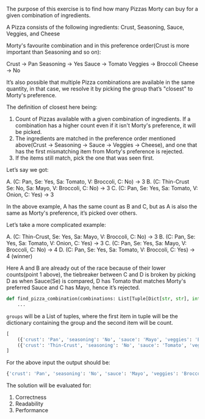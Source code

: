 The purpose of this exercise is to find how many Pizzas Morty can buy for a given combination of ingredients.

A Pizza consists of the following ingredients: Crust, Seasoning, Sauce, Veggies, and Cheese

Morty's favourite combination and in this preference order(Crust is more important than Seasoning and so on):

Crust → Pan
Seasoning → Yes
Sauce → Tomato
Veggies → Broccoli
Cheese → No

It’s also possible that multiple Pizza combinations are available in the same quantity, in that case, we resolve it by picking the group
that’s "closest" to Morty's preference.

The definition of closest here being:

1. Count of Pizzas available with a given combination of ingredients. If a combination has a higher count even if it isn't Morty's preference, it will be picked.
2. The ingredients are matched in the preference order mentioned above(Crust → Seasoning → Sauce → Veggies → Cheese),
   and one that has the first mismatching item from Morty's preference is rejected.
3. If the items still match, pick the one that was seen first.

Let’s say we got:

A. (C: Pan, Se: Yes, Sa: Tomato, V: Broccoli, C: No) → 3
B. (C: Thin-Crust Se: No, Sa: Mayo, V: Broccoli, C: No) → 3
C. (C: Pan, Se: Yes, Sa: Tomato, V: Onion, C: Yes) → 3

In the above example, A has the same count as B and C, but as A is also the same as Morty's preference, it’s picked over others.

Let’s take a more complicated example:

A. (C: Thin-Crust, Se: Yes, Sa: Mayo, V: Broccoli, C: No) → 3
B. (C: Pan, Se: Yes, Sa: Tomato, V: Onion, C: Yes) → 3
C. (C: Pan, Se: Yes, Sa: Mayo, V: Broccoli, C: No) → 4
D. (C: Pan, Se: Yes, Sa: Tomato, V: Broccoli, C: Yes) → 4 (winner)

Here A and B are already out of the race because of their lower counts(point 1 above),
the tiebreaker between C and D is broken by picking D as when Sauce(Se) is compared,
D has Tomato that matches Morty's preferred Sauce and C has Mayo, hence it’s rejected.

```python
def find_pizza_combination(combinations: List[Tuple[Dict[str, str], int]]) →Dict[str, str]:
    ...
```

`groups` will be a List of tuples, where the first item in tuple will be the dictionary containing the group and the second item will be count.

```python
[
    ({'crust': 'Pan', 'seasoning': 'No', 'sauce': 'Mayo', 'veggies': 'Broccoli', 'cheese': 'No'}, 4),
    ({'crust': 'Thin-Crust', 'seasoning': 'No', 'sauce': 'Tomato', 'veggies': 'Broccoli', 'cheese': 'No'}, 2),
]
```

For the above input the output should be:

```python
{'crust': 'Pan', 'seasoning': 'No', 'sauce': 'Mayo', 'veggies': 'Broccoli', 'cheese': 'No'}
```

The solution will be evaluated for:

1. Correctness
1. Readability
1. Performance
